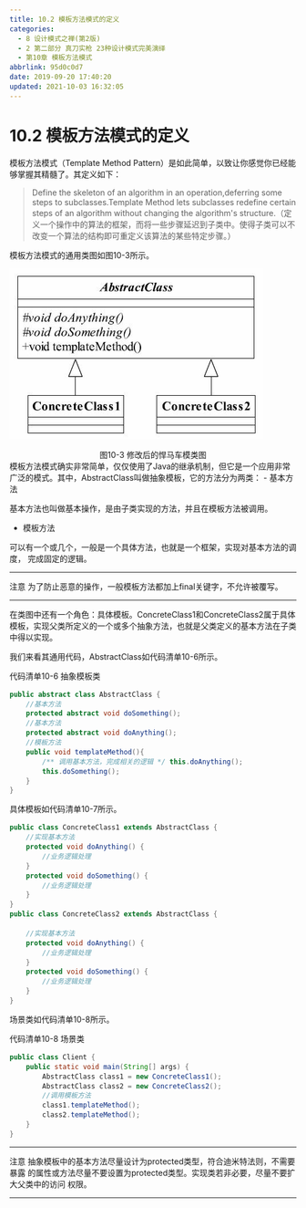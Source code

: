 ```yaml
---
title: 10.2 模板方法模式的定义
categories: 
  - 8 设计模式之禅(第2版)
  - 2 第二部分 真刀实枪 23种设计模式完美演绎
  - 第10章 模板方法模式
abbrlink: 95d0c0d7
date: 2019-09-20 17:40:20
updated: 2021-10-03 16:32:05
---
```

# 10.2 模板方法模式的定义 #
模板方法模式（Template Method Pattern）是如此简单，以致让你感觉你已经能够掌握其精髓了。其定义如下：

> Define the skeleton of an algorithm in an operation,deferring some steps to subclasses.Template Method lets subclasses redefine certain steps of an algorithm without changing the algorithm's structure.（定义一个操作中的算法的框架，而将一些步骤延迟到子类中。使得子类可以不改变一个算法的结构即可重定义该算法的某些特定步骤。）

模板方法模式的通用类图如图10-3所示。

![image-20210928151457541](https://raw.githubusercontent.com/lanlan2017/images/master/Blog/2021/09/20210928151457.png)

<center>图10-3 修改后的悍马车模类图</center>
模板方法模式确实非常简单，仅仅使用了Java的继承机制，但它是一个应用非常广泛的模式。其中，AbstractClass叫做抽象模板，它的方法分为两类：
- 基本方法

基本方法也叫做基本操作，是由子类实现的方法，并且在模板方法被调用。

- 模板方法

可以有一个或几个，一般是一个具体方法，也就是一个框架，实现对基本方法的调度， 完成固定的逻辑。

___
注意 为了防止恶意的操作，一般模板方法都加上final关键字，不允许被覆写。
___

在类图中还有一个角色：具体模板。ConcreteClass1和ConcreteClass2属于具体模板，实现父类所定义的一个或多个抽象方法，也就是父类定义的基本方法在子类中得以实现。

我们来看其通用代码，AbstractClass如代码清单10-6所示。

代码清单10-6 抽象模板类
```java
public abstract class AbstractClass {
    //基本方法
    protected abstract void doSomething();
    //基本方法
    protected abstract void doAnything();
    //模板方法
    public void templateMethod(){
        /** 调用基本方法，完成相关的逻辑 */ this.doAnything();
        this.doSomething();
    }
}
```
具体模板如代码清单10-7所示。
```java
public class ConcreteClass1 extends AbstractClass {
    //实现基本方法
    protected void doAnything() {
        //业务逻辑处理
    }
    protected void doSomething() {
        //业务逻辑处理
    }
}
public class ConcreteClass2 extends AbstractClass {
    
    //实现基本方法
    protected void doAnything() {
        //业务逻辑处理
    }
    protected void doSomething() {
        //业务逻辑处理
    }
}
```
场景类如代码清单10-8所示。

代码清单10-8 场景类
```java
public class Client {
    public static void main(String[] args) {
        AbstractClass class1 = new ConcreteClass1();
        AbstractClass class2 = new ConcreteClass2();
        //调用模板方法
        class1.templateMethod();
        class2.templateMethod();
    }
}
```
___
注意 抽象模板中的基本方法尽量设计为protected类型，符合迪米特法则，不需要暴露 的属性或方法尽量不要设置为protected类型。实现类若非必要，尽量不要扩大父类中的访问 权限。
___

